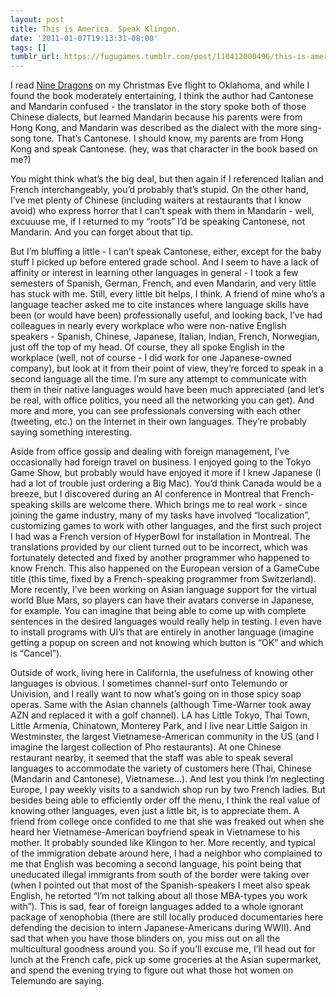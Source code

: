 ```yaml
---
layout: post
title: This is America. Speak Klingon.
date: '2011-01-07T19:13:31-08:00'
tags: []
tumblr_url: https://fugugames.tumblr.com/post/110412000496/this-is-america-speak-klingon
---
```

I read [Nine Dragons](http://www.goodreads.com/book/show/6413193-nine-dragons) on my Christmas Eve flight to Oklahoma, and while I found the book moderately entertaining, I think the author had Cantonese and Mandarin confused - the translator in the story spoke both of those Chinese dialects, but learned Mandarin because his parents were from Hong Kong, and Mandarin was described as the dialect with the more sing-song tone. That’s Cantonese. I should know, my parents are from Hong Kong and speak Cantonese. (hey, was that character in the book based on me?)

You might think what’s the big deal, but then again if I referenced Italian and French interchangeably, you’d probably that’s stupid. On the other hand, I’ve met plenty of Chinese (including waiters at restaurants that I know avoid) who express horror that I can’t speak with them in Mandarin - well, excuuuse me, if I returned to my “roots” I’d be speaking Cantonese, not Mandarin. And you can forget about that tip.

But I’m bluffing a little - I can’t speak Cantonese, either, except for the baby stuff I picked up before entered grade school. And I seem to have a lack of affinity or interest in learning other languages in general - I took a few semesters of Spanish, German, French, and even Mandarin, and very little has stuck with me. Still, every little bit helps, I think. A friend of mine who’s a language teacher asked me to cite instances where language skills have been (or would have been) professionally useful, and looking back, I’ve had colleagues in nearly every workplace who were non-native English speakers - Spanish, Chinese, Japanese, Italian, Indian, French, Norwegian, just off the top of my head. Of course, they all spoke English in the workplace (well, not of course - I did work for one Japanese-owned company), but look at it from their point of view, they’re forced to speak in a second language all the time. I’m sure any attempt to communicate with them in their native languages would have been much appreciated (and let’s be real, with office politics, you need all the networking you can get). And more and more, you can see professionals conversing with each other (tweeting, etc.) on the Internet in their own languages. They’re probably saying something interesting.

Aside from office gossip and dealing with foreign management, I’ve occasionally had foreign travel on business. I enjoyed going to the Tokyo Game Show, but probably would have enjoyed it more if I knew Japanese (I had a lot of trouble just ordering a Big Mac). You’d think Canada would be a breeze, but I discovered during an AI conference in Montreal that French-speaking skills are welcome there. Which brings me to real work - since joining the game industry, many of my tasks have involved “localization”, customizing games to work with other languages, and the first such project I had was a French version of HyperBowl for installation in Montreal. The translations provided by our client turned out to be incorrect, which was fortunately detected and fixed by another programmer who happened to know French. This also happened on the European version of a GameCube title (this time, fixed by a French-speaking programmer from Switzerland). More recently, I’ve been working on Asian language support for the virtual world Blue Mars, so players can have their avatars converse in Japanese, for example. You can imagine that being able to come up with complete sentences in the desired languages would really help in testing. I even have to install programs with UI’s that are entirely in another language (imagine getting a popup on screen and not knowing which button is “OK” and which is “Cancel”).

Outside of work, living here in California, the usefulness of knowing other languages is obvious. I sometimes channel-surf onto Telemundo or Univision, and I really want to now what’s going on in those spicy soap operas. Same with the Asian channels (although Time-Warner took away AZN and replaced it with a golf channel). LA has Little Tokyo, Thai Town, Little Armenia, Chinatown, Monterey Park, and I live near Little Saigon in Westminster, the largest Vietnamese-American community in the US (and I imagine the largest collection of Pho restaurants). At one Chinese restaurant nearby, it seemed that the staff was able to speak several languages to accommodate the variety of customers here (Thai, Chinese (Mandarin and Cantonese), Vietnamese…). And lest you think I’m neglecting Europe, I pay weekly visits to a sandwich shop run by two French ladies. But besides being able to efficiently order off the menu, I think the real value of knowing other languages, even just a little bit, is to appreciate them. A friend from college once confided to me that she was freaked out when she heard her Vietnamese-American boyfriend speak in Vietnamese to his mother. It probably sounded like Klingon to her. More recently, and typical of the immigration debate around here, I had a neighbor who complained to me that English was becoming a second language, his point being that uneducated illegal immigrants from south of the border were taking over (when I pointed out that most of the Spanish-speakers I meet also speak English, he retorted “I’m not talking about all those MBA-types you work with”). This is sad, fear of foreign languages added to a whole ignorant package of xenophobia (there are still locally produced documentaries here defending the decision to intern Japanese-Americans during WWII). And sad that when you have those blinders on, you miss out on all the multicultural goodness around you. So if you’ll excuse me, I’ll head out for lunch at the French cafe, pick up some groceries at the Asian supermarket, and spend the evening trying to figure out what those hot women on Telemundo are saying.

